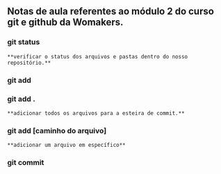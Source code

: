 ## Notas de aula referentes ao módulo 2 do curso git e github da Womakers.


### git status
    **verificar o status dos arquivos e pastas dentro do nosso repositório.**

### git add
### git add .
    **adicionar todos os arquivos para a esteira de commit.**

### git add [caminho do arquivo]
    **adicionar um arquivo em específico**


### git commit